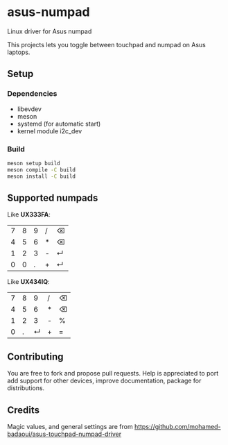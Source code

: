 # asus-numpad
Linux driver for Asus numpad

This projects lets you toggle between touchpad and numpad on Asus laptops.

## Setup
### Dependencies
* libevdev
* meson
* systemd (for automatic start)
* kernel module i2c_dev

### Build
```bash
meson setup build
meson compile -C build
meson install -C build
```

## Supported numpads
Like **UX333FA**:

|   |   |   |   |   |
|---|---|---|---|---|
| 7 | 8 | 9 | / | ⌫ |
| 4 | 5 | 6 | * | ⌫ |
| 1 | 2 | 3 | - | ↵ |
| 0 | 0 | . | + | ↵ |

Like **UX434IQ**:

|   |   |   |   |   |
|---|---|---|---|---|
| 7 | 8 | 9 | / | ⌫ |
| 4 | 5 | 6 | * | ⌫ |
| 1 | 2 | 3 | - | % |
| 0 | . | ↵ | + | = |

## Contributing
You are free to fork and propose pull requests.
Help is appreciated to port add support for other devices, improve documentation, package for distributions.

## Credits
Magic values, and general settings are from https://github.com/mohamed-badaoui/asus-touchpad-numpad-driver
